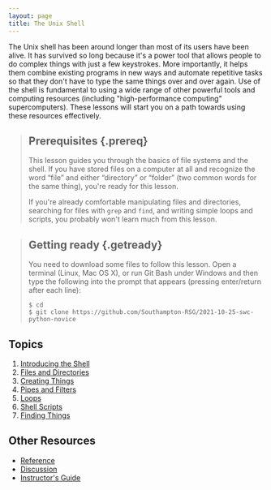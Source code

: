 ```yaml
---
layout: page
title: The Unix Shell
---
```

The Unix shell has been around longer than most of its users have been alive.
It has survived so long because it's a power tool
that allows people to do complex things with just a few keystrokes.
More importantly,
it helps them combine existing programs in new ways
and automate repetitive tasks
so that they don't have to type the same things over and over again.
Use of the shell is fundamental to using a wide range of other powerful tools 
and computing resources (including "high-performance computing" supercomputers).
These lessons will start you on a path towards using these resources effectively.

> ## Prerequisites {.prereq}
>
> This lesson guides you through the basics of file systems and the
> shell.  If you have stored files on a computer at all and recognize
> the word “file” and either “directory” or “folder” (two common words
> for the same thing), you're ready for this lesson.
>
> If you're already comfortable manipulating files and directories,
> searching for files with `grep` and `find`, and writing simple loops
> and scripts, you probably won't learn much from this lesson.

> ## Getting ready {.getready}
>
> You need to download some files to follow this lesson. Open a terminal (Linux, 
> Mac OS X), or run Git Bash under Windows and then type the following into the 
> prompt that appears (pressing enter/return after each line):
> 
> ~~~ {.input}
> $ cd
> $ git clone https://github.com/Southampton-RSG/2021-10-25-swc-python-novice
> ~~~

## Topics

1.  [Introducing the Shell](00-intro.html)
2.  [Files and Directories](01-filedir.html)
3.  [Creating Things](02-create.html)
4.  [Pipes and Filters](03-pipefilter.html)
5.  [Loops](04-loop.html)
6.  [Shell Scripts](05-script.html)
7.  [Finding Things](06-find.html)

## Other Resources

*   [Reference](reference.html)
*   [Discussion](discussion.html)
*   [Instructor's Guide](instructors.html)
